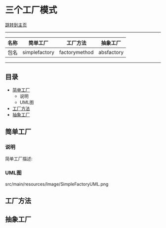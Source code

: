 三个工厂模式  
===========================

 [跳转到主页](/README.md)
 
****
	
|名称|简单工厂|工厂方法|抽象工厂|
|---|-----|-----|-----|
|包名|simplefactory|factorymethod|absfactory


****
## 目录
* [简单工厂](#简单工厂)
    * 说明
    * UML图
* [工厂方法](#工厂方法)
* [抽象工厂](#抽象工厂)



简单工厂
------

### 说明
简单工厂描述:

### UML图
[foryou]:src/main/resources/Image/SimpleFactoryUML.png
src/main/resources/Image/SimpleFactoryUML.png

工厂方法
------

抽象工厂
------



